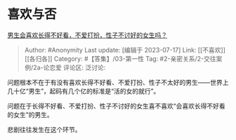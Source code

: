 # 喜欢与否
[男生会喜欢长得不好看，不爱打扮，性子不讨好的女生吗？](https://www.zhihu.com/question/397263752/answer/1481787785)

> Author: #Anonymity
> Last update: [编辑于 2023-07-17]
> Link: [[不喜欢]] [[各归各]]
> Category: #【答集】/03-第一性
> Tag: #2-亲密关系/2-交往案例/2a-论恋爱
> 评论区:
> 泛讨论:

问题根本不在于有没有喜欢长得不好看、不爱打扮、性子不太好的男生——世界上几十亿“男生”，起码有几个亿的标准是“活的女的就行”。

问题在于长得不好看、不爱打扮、性子不讨好的女生喜不喜欢“会喜欢长得不好看的女生”的男生。

悲剧往往发生在这个环节。
